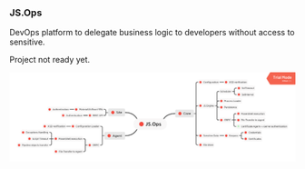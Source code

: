 ### JS.Ops

DevOps platform to delegate business logic to developers without access to sensitive.

Project not ready yet.

![alt tag](https://raw.githubusercontent.com/mcfly722/js.ops/master/doc/JS.Ops.png?raw=true)
